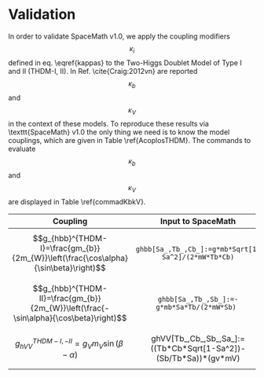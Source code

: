 # Validation

In order to validate SpaceMath v1.0, we apply the coupling modifiers $$\kappa_i$$ defined in eq. \eqref{kappas} to the Two-Higgs Doublet Model of Type I and II (THDM-I, II). In Ref. \cite{Craig:2012vn} are reported $$\kappa_b$$ and $$\kappa_V$$ in the context of these models. To reproduce these results via \texttt{SpaceMath} v1.0 the only thing we need is to know the model couplings, which are given in Table \ref{AcoplosTHDM}. The commands to evaluate $$\kappa_b$$ and $$\kappa_V$$ are displayed in Table \ref{commadKbkV}.

| Coupling                                                                              | Input to SpaceMath                                                                               |  Command \kappa\_i                                              |
| ------------------------------------------------------------------------------------- | ------------------------------------------------------------------------------------------------ | --------------------------------------------------------------- |
| $$g_{hbb}^{THDM-I}=\frac{gm_{b}}{2m_{W}}\left(\frac{\cos\alpha}{\sin\beta}\right)$$   | $$\texttt{ghbb[Sa\_,Tb\_,Cb\_]:=g*mb*Sqrt[1-Sa\textasciicircum2]/(2*mW*Tb*Cb)}$$                 | $$\texttt{kb[\texttt{ghbb[Sa,Tb,Cos[ArcTan[Tb]]}]]}$$           |
| $$g_{hbb}^{THDM-II}=\frac{gm_{b}}{2m_{W}}\left(\frac{-\sin\alpha}{\cos\beta}\right)$$ | $$\texttt{ghbb[Sa\_,Tb\_,Sb\_]:=-g*mb*Sa*Tb/(2*mW*Sb) }$$                                        | $$\texttt{kb[\texttt{ghbb[Sa,Tb,Sin[ArcTan[Tb]]}]]}$$           |
| $$g_{hVV}^{THDM-I,-II}=g_{V}m_{V}\sin(\beta-\alpha)$$                                 | $$\textrm{ghVV[Tb\_,Cb\_,Sb\_,Sa\_]:=((Tb*Cb*Sqrt[1-Sa\textasciicircum2])-(Sb/Tb*Sa))*(gv*mV)}$$ | $$\texttt{kV[ghVV[Tb, Cos[ArcTan[Tb]], Sin[ArcTan[Tb]], Sa]]}$$ |

